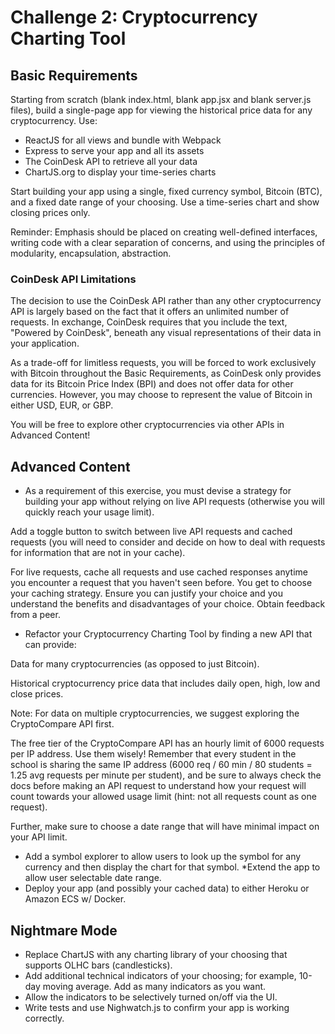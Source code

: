 # Challenge 2: Cryptocurrency Charting Tool
## Basic Requirements
Starting from scratch (blank index.html, blank app.jsx and blank server.js files), build a single-page app for viewing the historical price data for any cryptocurrency. Use:

* ReactJS for all views and bundle with Webpack
* Express to serve your app and all its assets
* The CoinDesk API  to retrieve all your data
* ChartJS.org to display your time-series  charts

Start building your app using a single, fixed currency symbol, Bitcoin (BTC), and a fixed date range of your choosing. Use a time-series chart and show closing prices only.

Reminder: Emphasis should be placed on creating well-defined interfaces, writing code with a clear separation of concerns, and using the principles of modularity, encapsulation, abstraction.

### CoinDesk API Limitations
The decision to use the CoinDesk API rather than any other cryptocurrency API is largely based on the fact that it offers an unlimited number of requests. In exchange, CoinDesk requires that you include the text, "Powered by CoinDesk", beneath any visual representations of their data in your application.

As a trade-off for limitless requests, you will be forced to work exclusively with Bitcoin throughout the Basic Requirements, as CoinDesk only provides data for its Bitcoin Price Index (BPI) and does not offer data for other currencies. However, you may choose to represent the value of Bitcoin in either USD, EUR, or GBP.

You will be free to explore other cryptocurrencies via other APIs in Advanced Content!

## Advanced Content
* As a requirement of this exercise, you must devise a strategy for building your app without relying on live API requests (otherwise you will quickly reach your usage limit).

Add a toggle button to switch between live API requests and cached requests (you will need to consider and decide on how to deal with requests for information that are not in your cache).

For live requests, cache all requests and use cached responses anytime you encounter a request that you haven't seen before. You get to choose your caching strategy. Ensure you can justify your choice and you understand the benefits and disadvantages of your choice. Obtain feedback from a peer.

* Refactor your Cryptocurrency Charting Tool by finding a new API that can provide:

Data for many cryptocurrencies (as opposed to just Bitcoin).

Historical cryptocurrency price data that includes daily open, high, low and close prices.

Note: For data on multiple cryptocurrencies, we suggest exploring the CryptoCompare API first.

The free tier of the CryptoCompare API has an hourly limit of 6000 requests per IP address. Use them wisely! Remember that every student in the school is sharing the same IP address (6000 req / 60 min / 80 students = 1.25 avg requests per minute per student), and be sure to always check the docs before making an API request to understand how your request will count towards your allowed usage limit (hint: not all requests count as one request).

Further, make sure to choose a date range that will have minimal impact on your API limit.

* Add a symbol explorer to allow users to look up the symbol for any currency and then display the chart for that symbol.
*Extend the app to allow user selectable date range.
* Deploy your app (and possibly your cached data) to either Heroku or Amazon ECS w/ Docker.

## Nightmare Mode
* Replace ChartJS with any charting library of your choosing that supports OLHC bars  (candlesticks).
* Add additional technical indicators of your choosing; for example, 10-day moving average. Add as many indicators as you want.
* Allow the indicators to be selectively turned on/off via the UI.
* Write tests and use Nighwatch.js to confirm your app is working correctly.
